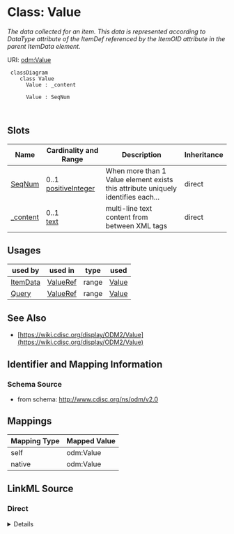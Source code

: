 # Class: Value


_The data collected for an item. This data is represented according to DataType attribute of the ItemDef referenced by the ItemOID attribute in the parent ItemData element._





URI: [odm:Value](http://www.cdisc.org/ns/odm/v2.0/Value)



```mermaid
 classDiagram
    class Value
      Value : _content
        
      Value : SeqNum
        
      
```




<!-- no inheritance hierarchy -->


## Slots

| Name | Cardinality and Range | Description | Inheritance |
| ---  | --- | --- | --- |
| [SeqNum](SeqNum.md) | 0..1 <br/> [positiveInteger](positiveInteger.md) | When more than 1 Value element exists this attribute uniquely identifies each... | direct |
| [_content](_content.md) | 0..1 <br/> [text](text.md) | multi-line text content from between XML tags | direct |





## Usages

| used by | used in | type | used |
| ---  | --- | --- | --- |
| [ItemData](ItemData.md) | [ValueRef](ValueRef.md) | range | [Value](Value.md) |
| [Query](Query.md) | [ValueRef](ValueRef.md) | range | [Value](Value.md) |






## See Also

* [https://wiki.cdisc.org/display/ODM2/Value](https://wiki.cdisc.org/display/ODM2/Value)

## Identifier and Mapping Information







### Schema Source


* from schema: http://www.cdisc.org/ns/odm/v2.0





## Mappings

| Mapping Type | Mapped Value |
| ---  | ---  |
| self | odm:Value |
| native | odm:Value |





## LinkML Source

<!-- TODO: investigate https://stackoverflow.com/questions/37606292/how-to-create-tabbed-code-blocks-in-mkdocs-or-sphinx -->

### Direct

<details>
```yaml
name: Value
description: The data collected for an item. This data is represented according to
  DataType attribute of the ItemDef referenced by the ItemOID attribute in the parent
  ItemData element.
from_schema: http://www.cdisc.org/ns/odm/v2.0
see_also:
- https://wiki.cdisc.org/display/ODM2/Value
slots:
- SeqNum
- _content
slot_usage:
  SeqNum:
    name: SeqNum
    description: When more than 1 Value element exists this attribute uniquely identifies
      each Value and defines the order of a Value in a list of Values.
    comments:
    - 'Conditional Required when the parent ItemData has more than one Value element.

      Must be unique within the ItemData element.'
    domain_of:
    - Annotation
    - Value
    range: positiveInteger
  _content:
    name: _content
    domain_of:
    - TranslatedText
    - CheckValue
    - Code
    - WorkflowEnd
    - UserName
    - Prefix
    - Suffix
    - FullName
    - GivenName
    - FamilyName
    - StreetName
    - HouseNumber
    - City
    - StateProv
    - Country
    - PostalCode
    - OtherText
    - Meaning
    - LegalReason
    - DateTimeStamp
    - ReasonForChange
    - SourceID
    - FlagValue
    - FlagType
    - Value
    range: text
class_uri: odm:Value

```
</details>

### Induced

<details>
```yaml
name: Value
description: The data collected for an item. This data is represented according to
  DataType attribute of the ItemDef referenced by the ItemOID attribute in the parent
  ItemData element.
from_schema: http://www.cdisc.org/ns/odm/v2.0
see_also:
- https://wiki.cdisc.org/display/ODM2/Value
slot_usage:
  SeqNum:
    name: SeqNum
    description: When more than 1 Value element exists this attribute uniquely identifies
      each Value and defines the order of a Value in a list of Values.
    comments:
    - 'Conditional Required when the parent ItemData has more than one Value element.

      Must be unique within the ItemData element.'
    domain_of:
    - Annotation
    - Value
    range: positiveInteger
  _content:
    name: _content
    domain_of:
    - TranslatedText
    - CheckValue
    - Code
    - WorkflowEnd
    - UserName
    - Prefix
    - Suffix
    - FullName
    - GivenName
    - FamilyName
    - StreetName
    - HouseNumber
    - City
    - StateProv
    - Country
    - PostalCode
    - OtherText
    - Meaning
    - LegalReason
    - DateTimeStamp
    - ReasonForChange
    - SourceID
    - FlagValue
    - FlagType
    - Value
    range: text
attributes:
  SeqNum:
    name: SeqNum
    description: When more than 1 Value element exists this attribute uniquely identifies
      each Value and defines the order of a Value in a list of Values.
    comments:
    - 'Conditional Required when the parent ItemData has more than one Value element.

      Must be unique within the ItemData element.'
    from_schema: http://www.cdisc.org/ns/odm/v2.0
    rank: 1000
    alias: SeqNum
    owner: Value
    domain_of:
    - Annotation
    - Value
    range: positiveInteger
  _content:
    name: _content
    description: multi-line text content from between XML tags
    from_schema: http://www.cdisc.org/ns/odm/v2.0
    rank: 1000
    alias: _content
    owner: Value
    domain_of:
    - TranslatedText
    - CheckValue
    - Code
    - WorkflowEnd
    - UserName
    - Prefix
    - Suffix
    - FullName
    - GivenName
    - FamilyName
    - StreetName
    - HouseNumber
    - City
    - StateProv
    - Country
    - PostalCode
    - OtherText
    - Meaning
    - LegalReason
    - DateTimeStamp
    - ReasonForChange
    - SourceID
    - FlagValue
    - FlagType
    - Value
    range: text
    inlined: true
class_uri: odm:Value

```
</details>